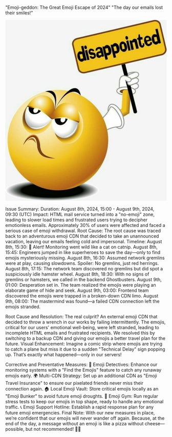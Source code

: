 "Emoji-geddon: The Great Emoji Escape of 2024"
"The day our emails lost their smiles!"

![Emoji](emoji.jpg)


Issue Summary:
Duration: August 8th, 2024, 15:00 - August 9th, 2024, 09:30 (UTC)
Impact: HTML mail service turned into a "no-emoji" zone, leading to slower load times and frustrated users trying to decipher emotionless emails. Approximately 30% of users were affected and faced a serious case of emoji withdrawal.
Root Cause: The root cause was traced back to an adventurous emoji CDN that decided to take an unannounced vacation, leaving our emails feeling cold and impersonal.
Timeline:
August 8th, 15:30: 🚨 Alert! Monitoring went wild like a cat on catnip.
August 8th, 15:45: Engineers jumped in like superheroes to save the day—only to find emojis mysteriously missing.
August 8th, 16:30: Assumed network gremlins were at play, causing slowdowns. Spoiler: No gremlins, just red herrings.
August 8th, 17:15: The network team discovered no gremlins but did spot a suspiciously idle hamster wheel.
August 8th, 18:30: With no signs of gremlins or hamsters, we called in the backend Ghostbusters.
August 9th, 01:00: Desperation set in. The team realized the emojis were playing an elaborate game of hide and seek.
August 9th, 03:00: Frontend team discovered the emojis were trapped in a broken-down CDN limo.
August 9th, 08:00: The mastermind was found—a failed CDN connection left the emojis stranded.

Root Cause and Resolution:
The real culprit? An external emoji CDN that decided to throw a wrench in our works by failing intermittently. The emojis, critical for our users' emotional well-being, were left stranded, leading to incomplete HTML emails and frustrated recipients. We resolved this by switching to a backup CDN and giving our emojis a better travel plan for the future.
Visual Enhancement:
Imagine a comic strip where emojis are trying to catch a plane but miss it due to a sudden "Technical Delay" sign popping up. That’s exactly what happened—only in our servers!


Corrective and Preventative Measures:
🎯 Emoji Detectives: Enhance our monitoring systems with a "Find the Emojis" feature to catch any runaway emojis early.
🌍 Multi-CDN Strategy: Set up an additional CDN as "Emoji Travel Insurance" to ensure our pixelated friends never miss their connection again.
🏠 Local Emoji Vault: Store critical emojis locally as an "Emoji Bunker" to avoid future emoji droughts.
💪 Emoji Gym: Run regular stress tests to keep our emojis in top shape, ready to handle any emotional traffic.
📞 Emoji Support Hotline: Establish a rapid response plan for any future emoji emergencies.
Final Note:
With our new measures in place, we’re confident that our emojis will never wander off again. Because, at the end of the day, a message without an emoji is like a pizza without cheese—possible, but not recommended! 🍕😊
